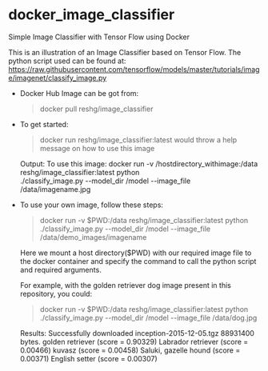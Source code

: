 # docker_image_classifier

Simple Image Classifier with Tensor Flow using Docker

This is an illustration of an Image Classifier based on Tensor Flow. 
The python script used can be found at: https://raw.githubusercontent.com/tensorflow/models/master/tutorials/image/imagenet/classify_image.py

- Docker Hub Image can be got from:
  > docker pull reshg/image_classifier

- To get started:

  > docker run reshg/image_classifier:latest
    would throw a help message on how to use this image
  
    Output: To use this image: docker run -v /hostdirectory_withimage:/data reshg/image_classifier:latest python          
    ./classify_image.py --model_dir /model --image_file /data/imagename.jpg
  
      
- To use your own image, follow these steps:
  
  > docker run -v $PWD:/data reshg/image_classifier:latest python ./classify_image.py --model_dir /model --image_file 
  /data/demo_images/imagename
  
  Here we mount a host directory($PWD) with our required image file to the docker container and specify the command to call   the python script and required arguments. 
  
  For example, with the golden retriever dog image present in this repository, you could:
  
  > docker run -v $PWD:/data reshg/image_classifier:latest python ./classify_image.py --model_dir /model 
  --image_file /data/dog.jpg
  
  Results: 
  Successfully downloaded inception-2015-12-05.tgz 88931400 bytes.
  golden retriever (score = 0.90329)
  Labrador retriever (score = 0.00466)
  kuvasz (score = 0.00458)
  Saluki, gazelle hound (score = 0.00371)
  English setter (score = 0.00307)
  

